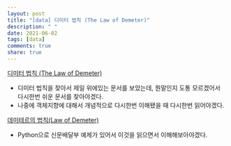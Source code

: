 ```yaml
---
layout: post
title: "[data] 디미터 법칙 (The Law of Demeter)"
description: " "
date: 2021-06-02
tags: [data]
comments: true
share: true
---
```


[디미터 법칙 (The Law of Demeter)](https://johngrib.github.io/wiki/law-of-demeter/)

- 디미터 법칙을 찾아서 제일 위에있는 문서를 보았는데, 뭔말인지 도통 모르겠어서 다시한번 쉬운 문서를 찾아야겠다.
- 나중에 객체지향에 대해서 개념적으로 다시한번 이해됐을 때 다시한번 읽어야겠다.

[데미테르의 법칙(Law of Demeter)](http://blog.naver.com/PostView.nhn?blogId=wideeyed&logNo=221453360419&redirect=Dlog&widgetTypeCall=true&directAccess=false)

- Python으로 신문배달부 예제가 있어서 이것을 읽으면서 이해해보아야겠다.

